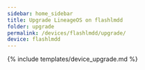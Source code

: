 ```yaml
---
sidebar: home_sidebar
title: Upgrade LineageOS on flashlmdd
folder: upgrade
permalink: /devices/flashlmdd/upgrade/
device: flashlmdd
---
```

{% include templates/device_upgrade.md %}
